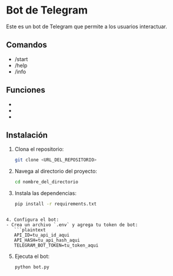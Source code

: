 # Bot de Telegram

Este es un bot de Telegram que permite a los usuarios interactuar.

## Comandos
- /start
- /help
- /info

## Funciones
-
-
-

## Instalación
1. Clona el repositorio:
   ```bash
   git clone <URL_DEL_REPOSITORIO>
    ```

2. Navega al directorio del proyecto:
   ```bash
   cd nombre_del_directorio
   ```  

3. Instala las dependencias:
   ```bash
   pip install -r requirements.txt
```

4. Configura el bot:
- Crea un archivo `.env` y agrega tu token de bot:
   ```plaintext
   API_ID=tu_api_id_aqui
   API_HASH=tu_api_hash_aqui
   TELEGRAM_BOT_TOKEN=tu_token_aqui
   ```
5. Ejecuta el bot:
   ```bash
   python bot.py
```

